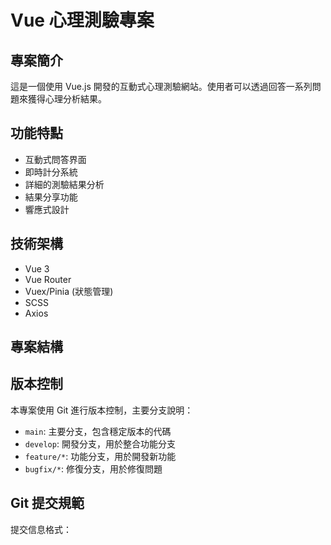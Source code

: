 # Vue 心理測驗專案

## 專案簡介
這是一個使用 Vue.js 開發的互動式心理測驗網站。使用者可以透過回答一系列問題來獲得心理分析結果。

## 功能特點
- 互動式問答界面
- 即時計分系統
- 詳細的測驗結果分析
- 結果分享功能
- 響應式設計

## 技術架構
- Vue 3
- Vue Router
- Vuex/Pinia (狀態管理)
- SCSS
- Axios

## 專案結構 

## 版本控制
本專案使用 Git 進行版本控制，主要分支說明：
- `main`: 主要分支，包含穩定版本的代碼
- `develop`: 開發分支，用於整合功能分支
- `feature/*`: 功能分支，用於開發新功能
- `bugfix/*`: 修復分支，用於修復問題

## Git 提交規範
提交信息格式：